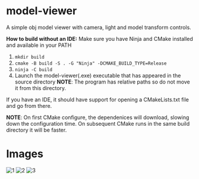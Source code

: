# model-viewer

A simple obj model viewer with camera, light and model transform controls.

**How to build without an IDE:**
Make sure you have Ninja and CMake installed and available in your PATH
1) `mkdir build`
2) `cmake -B build -S . -G "Ninja" -DCMAKE_BUILD_TYPE=Release`
3) `ninja -C build`
4) Launch the model-viewer(.exe) executable that has appeared in the source directory
**NOTE**: The program has relative paths so do not move it from this directory.

If you have an IDE, it should have support for opening a CMakeLists.txt file and go from there.

**NOTE**: On first CMake configure, the dependenices will download, slowing down the configuration time. On subsequent CMake runs in the same build directory it will be faster.

# Images
![1](https://raw.githubusercontent.com/limepixl/model-viewer/master/img/1.png)
![2](https://raw.githubusercontent.com/limepixl/model-viewer/master/img/2.png)
![3](https://raw.githubusercontent.com/limepixl/model-viewer/master/img/3.png)
